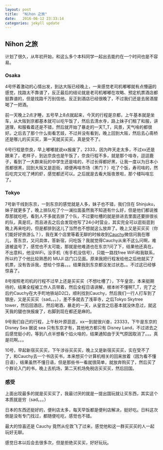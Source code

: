 ```yaml
---
layout: post
title:  "Nihon 之旅"
date:   2016-06-12 23:33:14
categories: jekyll update
---
```


## Nihon 之旅

计划了很久，从年初开始，和这么多个本科同学一起出去能约在一个时间也是不容易。

### Osaka
4号怀着激动的心情出发，到达大阪已经晚上，一来感觉老司机嘟嘟就有点懵逼的感觉，找路太不靠谱了，反正最后的结论就是老司机嘟嘟在攻略、预定机票酒店都挺靠谱的，但是找路千万别信他。反正到酒店已经很晚了，不过我们还是去居酒屋喝了一把酒。

前一天晚上2点才睡，五号早上8点就起来，今天的行程是京都，上午基本就是坐车，从大阪到京都基本就可以吃午饭了，然后去清水寺，路上妹子们租了和服，讲道理，和服看着还是不错，然后就开始了暴走的一天T_T，风景，天气啥的都很好。之后去了那个什么街看艺妓，不过并没有看到，晚上回到大阪，然后去心斋桥还是哪儿的买买买，第一天就买买买，真是受不了。

6号行程是奈良，早上嘟嘟就说xx报废了，2333，因为昨天走太多，不过xx还是跟来了，老样子，到达奈良也是午饭了，奈良行程不多，就是那个啥寺，逗逗鹿子，看到了一大群来玩的中学生还是啥的，不过长得都好黑，让我一度以为日本小孩都很黑，回到大阪又是逛街，顺便再啥市场（黑门？）吃了个饭，寿司啥的，然后吃完又吃了烤的虾，感觉都还可以。之后就是去看大阪夜景啦，那个楼叫啥忘了。

### Tokyo

7号新干线到东京，一到东京的感觉就是人多，妹子也不错，我们住在 Shinjuku，妹子就更多了，晚上排队吃了个一澜拉面虽然我不知道有什么好，但是他们都说推荐那就吃吧，看到人不多就去排了个队，不过要吐槽的就是排进去里面还要排很长的队，真是坑，而且进去之后会发现他写了24小时营业，其实完全可以逛街逛到晚上再来吃的，但是都排到这儿了当然也不想就这么放弃了。晚上又是买买买（你们能好好旅游么？），我在某个店里等着无聊的时候收到[Cauchy](https://github.com/lgarithm)微信问我在哪儿，答东京，又问具体，答新宿，问吃饭？我就觉得Cauchy从来不这么问啊，难道被盗号了，感觉也不太可能，那就是他难道也在东京?问了下，结果他还真在。不出意料，他没WiFi，没手机（有手机没信号），只能一路找free WiFi和我联系，所以约了个他比较熟悉的 MUJI 店门口见面。原来我把行程发给他之后他就买了机票，没有告诉我，想给个惊喜。。。结果我到东京都没发过状态。。不过这已经够惊喜了。

8号按照老司机的行程不过早上还是买买买（不想吐槽了），下午皇宫，本来挺期待的，结果全程被工作人员带着，然后全程日语讲解，根本听不懂啊T_T，完了之后约Cauchy在大手町地铁站D2口，顺利找到Cauchy，然后我们一行人打车到了银座，又是买买买（sad。。。），差不多就去了浅草寺，之后Tokyo Skytree tower，然后回酒店，然后喝酒，暴走的一天，从皇宫之后基本就没休息过，就这天我的腿也快报废了，右脚到现在都还是麻的。

9号我们自己的行程，上午秋叶原逛逛，xx一到就很兴奋，23333，下午是东京的 Disney Sea 据说 sea 只有东京才有，其他地方都只有 Disney Land，不过进去之后感觉挺小的，等到八点半想看个焰火啥的，结果通知由于天气原因取消了。。。真是坑啊。。。

10号，早起新宿买买买，下午涉谷买买买，晚上又是新宿买买买，实在受不了了，和Cauchy去一个书店买书，本来想买个计算机相关的回来放着（因为看不懂日语），结果虽然不懂日语，但是那些书一看就很简单，就放弃购买了，然后买了个群论入门的书，晚上去机场，第二天机场免税店买买买，然后回国。

### 感受

上面出现最多的就是买买买了，我最讨厌的就是一提出国玩就让买东西，其实这个本质就是穷（sad。。。）

日本的东西还挺好的，便利店太多，每天早饭都是便利店解决，挺好吃。日料这次倒是没有专门找过，都随便吃吃，感觉也不错。

最大的惊喜还是 Cauchy 竟然从伦敦飞了过来，感觉他和这一群买买买的人一起玩好无聊。

感觉日本以后会去很多次，但是拒绝买买买，好好玩玩。